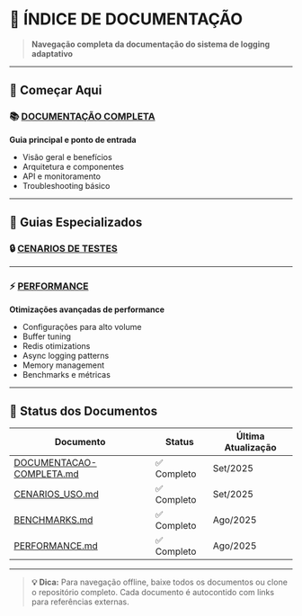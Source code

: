 # 📖 **ÍNDICE DE DOCUMENTAÇÃO**

> **Navegação completa da documentação do sistema de logging adaptativo**
---
## 🎯 **Começar Aqui**

### **📚 [DOCUMENTAÇÃO COMPLETA](./DOCUMENTACAO-COMPLETA.md)**
**Guia principal e ponto de entrada**
- Visão geral e benefícios
- Arquitetura e componentes
- API e monitoramento
- Troubleshooting básico
---

## 📘 **Guias Especializados**
### **🔒 [CENARIOS DE TESTES](/.CENARIOS-USO.md)**
---

### **⚡ [PERFORMANCE](./PERFORMANCE.md)**
**Otimizações avançadas de performance**
- Configurações para alto volume
- Buffer tuning
- Redis otimizations
- Async logging patterns
- Memory management
- Benchmarks e métricas

---

## 🎯 **Status dos Documentos**

| Documento | Status | Última Atualização |
|-----------|--------|-------------------|
| [DOCUMENTACAO-COMPLETA.md](./DOCUMENTACAO-COMPLETA.md) | ✅ Completo | Set/2025 |
| [CENARIOS_USO.md](./CENARIOS-USO.md) | ✅ Completo | Set/2025 |
| [BENCHMARKS.md](./BENCHMARKS.md) | ✅ Completo | Ago/2025 |
| [PERFORMANCE.md](./PERFORMANCE.md) | ✅ Completo | Ago/2025 |

---

> **💡 Dica:** Para navegação offline, baixe todos os documentos ou clone o repositório completo. Cada documento é autocontido com links para referências externas.
